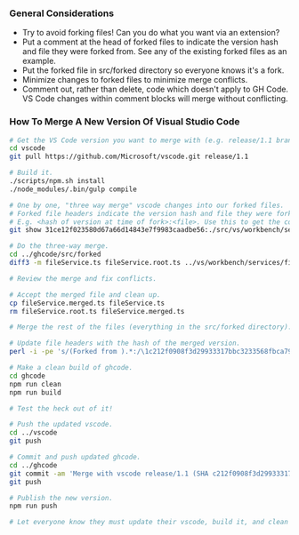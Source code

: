 ### General Considerations

* Try to avoid forking files! Can you do what you want via an extension?
* Put a comment at the head of forked files to indicate the version hash and file they were forked from.
See any of the existing forked files as an example.
* Put the forked file in src/forked directory so everyone knows it's a fork.
* Minimize changes to forked files to minimize merge conflicts.
* Comment out, rather than delete, code which doesn't apply to GH Code.
VS Code changes within comment blocks will merge without conflicting.

### How To Merge A New Version Of Visual Studio Code

```bash
# Get the VS Code version you want to merge with (e.g. release/1.1 branch).
cd vscode
git pull https://github.com/Microsoft/vscode.git release/1.1

# Build it.
./scripts/npm.sh install
./node_modules/.bin/gulp compile

# One by one, "three way merge" vscode changes into our forked files.
# Forked file headers indicate the version hash and file they were forked from.
# E.g. <hash of version at time of fork>:<file>. Use this to get the common ancestor.
git show 31ce12f023580d67a66d14843e7f9983caadbe56:./src/vs/workbench/services/files/electron-browser/fileService.ts >../ghcode/src/forked/fileService.root.ts 

# Do the three-way merge.
cd ../ghcode/src/forked
diff3 -m fileService.ts fileService.root.ts ../vs/workbench/services/files/electron-browser/fileService.ts >fileService.merged.ts

# Review the merge and fix conflicts.

# Accept the merged file and clean up.
cp fileService.merged.ts fileService.ts
rm fileService.root.ts fileService.merged.ts 

# Merge the rest of the files (everything in the src/forked directory).

# Update file headers with the hash of the merged version.
perl -i -pe 's/(Forked from ).*:/\1c212f0908f3d29933317bbc3233568fbca7944b1:/ig' *

# Make a clean build of ghcode.
cd ghcode
npm run clean
npm run build

# Test the heck out of it!

# Push the updated vscode.
cd ../vscode
git push

# Commit and push updated ghcode.
cd ../ghcode
git commit -am 'Merge with vscode release/1.1 (SHA c212f0908f3d29933317bbc3233568fbca7944b1)'
git push

# Publish the new version.
npm run push

# Let everyone know they must update their vscode, build it, and clean build ghcode.
 
```

